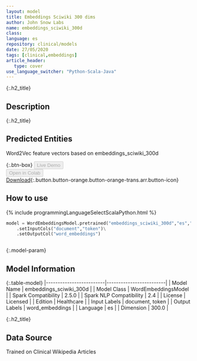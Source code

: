 ```yaml
---
layout: model
title: Embeddings Sciwiki 300 dims
author: John Snow Labs
name: embeddings_sciwiki_300d
class: 
language: es
repository: clinical/models
date: 27/05/2020
tags: [clinical,embeddings]
article_header:
   type: cover
use_language_switcher: "Python-Scala-Java"
---
```


{:.h2_title}
## Description 


 {:.h2_title}
## Predicted Entities
Word2Vec feature vectors based on embeddings_sciwiki_300d 

{:.btn-box}
<button class="button button-orange" disabled>Live Demo</button><br/><button class="button button-orange" disabled>Open in Colab</button><br/>[Download](https://s3.amazonaws.com/auxdata.johnsnowlabs.com/clinical/models/embeddings_sciwiki_300d_es_2.5.0_2.4_1590609454054.zip){:.button.button-orange.button-orange-trans.arr.button-icon}<br/>

## How to use 
<div class="tabs-box" markdown="1">

{% include programmingLanguageSelectScalaPython.html %}

```python
model = WordEmbeddingsModel.pretrained("embeddings_sciwiki_300d","es","clinical/models")\
	.setInputCols("document","token")\
	.setOutputCol("word_embeddings")
```

```scala

```
</div>



{:.model-param}
## Model Information

{:.table-model}
|-------------------------|-------------------------|
| Model Name              | embeddings_sciwiki_300d |
| Model Class             | WordEmbeddingsModel     |
| Spark Compatibility     | 2.5.0                   |
| Spark NLP Compatibility | 2.4                     |
| License                 | Licensed                |
| Edition                 | Healthcare              |
| Input Labels            | document, token         |
| Output Labels           | word_embeddings         |
| Language                | es                      |
| Dimension               | 300.0                   |




{:.h2_title}
## Data Source
Trained on Clinical Wikipedia Articles

